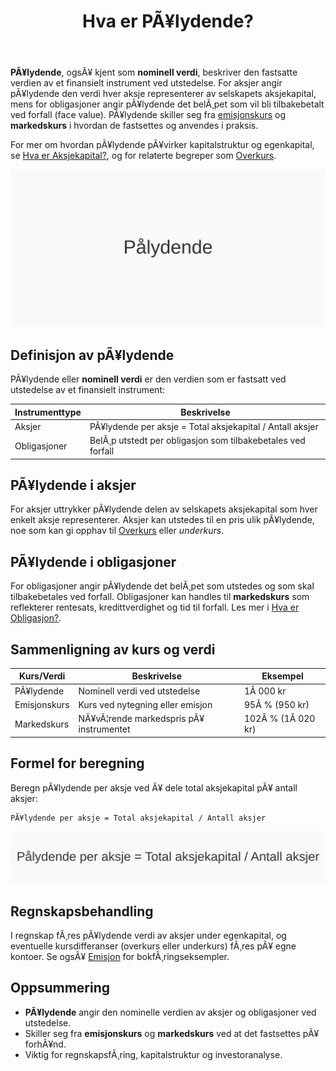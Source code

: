 ﻿---
title: "Hva er PÃ¥lydende?"
meta_title: "Hva er PÃ¥lydende?"
meta_description: '**PÃ¥lydende**, ogsÃ¥ kjent som **nominell verdi**, beskriver den fastsatte verdien av et finansielt instrument ved utstedelse. For aksjer angir pÃ¥lydende den ...'
slug: palydende
type: blog
layout: pages/single
---

**PÃ¥lydende**, ogsÃ¥ kjent som **nominell verdi**, beskriver den fastsatte verdien av et finansielt instrument ved utstedelse. For aksjer angir pÃ¥lydende den verdi hver aksje representerer av selskapets aksjekapital, mens for obligasjoner angir pÃ¥lydende det belÃ¸pet som vil bli tilbakebetalt ved forfall (face value). PÃ¥lydende skiller seg fra [emisjonskurs](/blogs/regnskap/emisjon "Hva er Emisjon? En komplett guide til kapitalforhÃ¸yelse og aksjeutstedelse") og **markedskurs** i hvordan de fastsettes og anvendes i praksis.

For mer om hvordan pÃ¥lydende pÃ¥virker kapitalstruktur og egenkapital, se [Hva er Aksjekapital?](/blogs/regnskap/hva-er-aksjekapital "Hva er Aksjekapital? Komplett guide til aksjekapital og selskapsetablering"), og for relaterte begreper som [Overkurs](/blogs/regnskap/hva-er-overkurs "Hva er Overkurs? En Guide til Overkurs i Regnskap").

![Illustrasjon av pÃ¥lydende som konsept](palydende-image.svg)

## Definisjon av pÃ¥lydende

PÃ¥lydende eller **nominell verdi** er den verdien som er fastsatt ved utstedelse av et finansielt instrument:

| Instrumenttype | Beskrivelse                                                          |
| -------------- | -------------------------------------------------------------------- |
| Aksjer         | PÃ¥lydende per aksje = Total aksjekapital / Antall aksjer             |
| Obligasjoner   | BelÃ¸p utstedt per obligasjon som tilbakebetales ved forfall         |

## PÃ¥lydende i aksjer

For aksjer uttrykker pÃ¥lydende delen av selskapets aksjekapital som hver enkelt aksje representerer. Aksjer kan utstedes til en pris ulik pÃ¥lydende, noe som kan gi opphav til [Overkurs](/blogs/regnskap/hva-er-overkurs "Hva er Overkurs? En Guide til Overkurs i Regnskap") eller *underkurs*.

## PÃ¥lydende i obligasjoner

For obligasjoner angir pÃ¥lydende det belÃ¸pet som utstedes og som skal tilbakebetales ved forfall. Obligasjoner kan handles til **markedskurs** som reflekterer rentesats, kredittverdighet og tid til forfall. Les mer i [Hva er Obligasjon?](/blogs/regnskap/hva-er-obligasjon "Hva er Obligasjon? En Guide til Obligasjoner og Rentepapirer").

## Sammenligning av kurs og verdi

| Kurs/Verdi    | Beskrivelse                                  | Eksempel             |
| ------------- | --------------------------------------------- | -------------------- |
| PÃ¥lydende     | Nominell verdi ved utstedelse               | 1Â 000 kr             |
| Emisjonskurs  | Kurs ved nytegning eller emisjon            | 95Â % (950 kr)        |
| Markedskurs   | NÃ¥vÃ¦rende markedspris pÃ¥ instrumentet       | 102Â % (1Â 020 kr)     |

## Formel for beregning

Beregn pÃ¥lydende per aksje ved Ã¥ dele total aksjekapital pÃ¥ antall aksjer:

```
PÃ¥lydende per aksje = Total aksjekapital / Antall aksjer
```

![Formel for beregning av pÃ¥lydende](palydende-formula.svg)

## Regnskapsbehandling

I regnskap fÃ¸res pÃ¥lydende verdi av aksjer under egenkapital, og eventuelle kursdifferanser (overkurs eller underkurs) fÃ¸res pÃ¥ egne kontoer. Se ogsÃ¥ [Emisjon](/blogs/regnskap/emisjon "Hva er Emisjon? En komplett guide til kapitalforhÃ¸yelse og aksjeutstedelse") for bokfÃ¸ringseksempler.

## Oppsummering

- **PÃ¥lydende** angir den nominelle verdien av aksjer og obligasjoner ved utstedelse.
- Skiller seg fra **emisjonskurs** og **markedskurs** ved at det fastsettes pÃ¥ forhÃ¥nd.
- Viktig for regnskapsfÃ¸ring, kapitalstruktur og investoranalyse.
